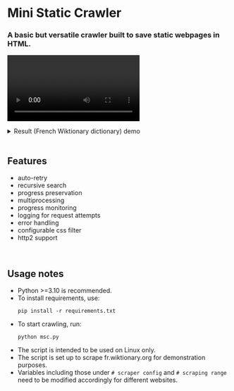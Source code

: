 Mini Static Crawler
===========================================
### A basic but versatile crawler built to save static webpages in HTML.

<video src="https://github.com/kysterics/mini-static-crawler/assets/63026996/a44079d6-fb18-4900-9bf0-7bae22bbc94d"></video>

<details>
  <summary name="result-demo">Result (French Wiktionary dictionary) demo</summary>
  
  <video src="https://github.com/kysterics/mini-static-crawler/assets/63026996/0900768b-d629-48b8-a3de-3121beff2843"></video>
  > <picture>
  >   <source media="(prefers-color-scheme: light)" srcset="https://raw.githubusercontent.com/Mqxx/GitHub-Markdown/main/blockquotes/badge/light-theme/tip.svg">
  >   <img alt="Tip" src="https://raw.githubusercontent.com/Mqxx/GitHub-Markdown/main/blockquotes/badge/dark-theme/tip.svg">
  > </picture><br>
  >
  > Unmute for sound!

</details><br>

Features
-----------------------------
* auto-retry
* recursive search
* progress preservation
* multiprocessing
* progress monitoring
* logging for request attempts
* error handling
* configurable css filter
* http2 support
<br>

Usage notes
-----------------------------
* Python >=3.10 is recommended.
* To install requirements, use:
  ```properties
  pip install -r requirements.txt
* To start crawling, run:
  ```properties
  python msc.py
* The script is intended to be used on Linux only.
* The script is set up to scrape fr.wiktionary.org for demonstration purposes.
* Variables including those under `# scraper config` and `# scraping range` need to be modified accordingly for different websites.
